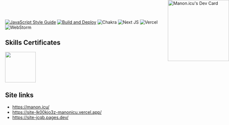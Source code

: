 [![JavaScript Style Guide](https://img.shields.io/badge/code_style-standard-brightgreen.svg)](https://standardjs.com)
[![Build and Deploy](https://github.com/Manonicu/site/actions/workflows/release.yml/badge.svg)](https://github.com/Manonicu/site/actions/workflows/release.yml)
![Chakra](https://img.shields.io/badge/chakra-%234ED1C5.svg?style=for-the-badge&logo=chakraui&logoColor=white)
![Next JS](https://img.shields.io/badge/Next-black?style=for-the-badge&logo=next.js&logoColor=white)
![Vercel](https://img.shields.io/badge/vercel-%23000000.svg?style=for-the-badge&logo=vercel&logoColor=white)
![WebStorm](https://img.shields.io/badge/webstorm-143?style=for-the-badge&logo=webstorm&logoColor=white&color=black)

<a href="https://app.daily.dev/Manonicu" style="position:absolute;top:0;right:0"><img src="https://github.com/Manonicu/site/blob/master/devcard.svg" width="200" alt="Manon.icu's Dev Card"/></a>

## Skills Certificates

<a href ="https://www.hackerrank.com/certificates/d88cd5622a28"><img src="https://s2.loli.net/2022/01/14/WOubtrP2GiyBhDe.jpg" width="100"/></a>

## Site links

- https://manon.icu/
- https://site-lk00kjo3z-manonicu.vercel.app/
- https://site-jcqb.pages.dev/
